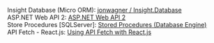 
Insight Database (Micro ORM): <a href="https://github.com/jonwagner/Insight.Database">jonwagner / Insight.Database</a> <br>
ASP.NET Web API 2: <a href="https://msdn.microsoft.com/en-us/library/dn448365(v=vs.118).aspx">ASP.NET Web API 2</a> <br>
Store Procedures [SQLServer]: <a href="https://docs.microsoft.com/en-us/sql/relational-databases/stored-procedures/stored-procedures-database-engine?view=sql-server-2017">Stored Procedures (Database Engine)</a><br>
API Fetch - React.js: <a href="https://blog.hellojs.org/fetching-api-data-with-react-js-460fe8bbf8f2">Using API Fetch with React.js</a> <br>

